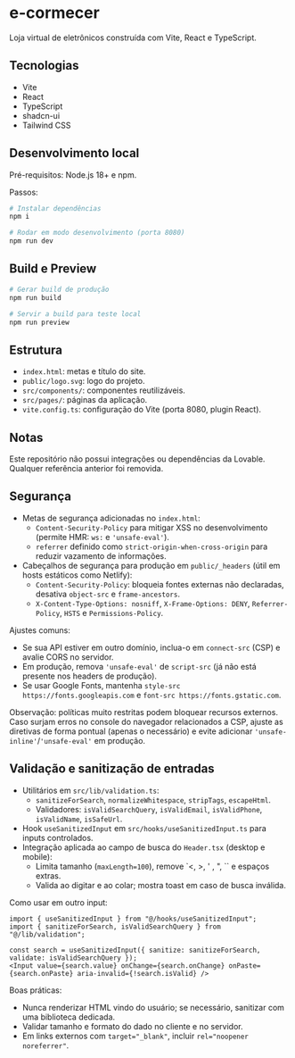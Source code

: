 # e-cormecer

Loja virtual de eletrônicos construída com Vite, React e TypeScript.

## Tecnologias

- Vite
- React
- TypeScript
- shadcn-ui
- Tailwind CSS

## Desenvolvimento local

Pré-requisitos: Node.js 18+ e npm.

Passos:

```sh
# Instalar dependências
npm i

# Rodar em modo desenvolvimento (porta 8080)
npm run dev
```

## Build e Preview

```sh
# Gerar build de produção
npm run build

# Servir a build para teste local
npm run preview
```

## Estrutura

- `index.html`: metas e título do site.
- `public/logo.svg`: logo do projeto.
- `src/components/`: componentes reutilizáveis.
- `src/pages/`: páginas da aplicação.
- `vite.config.ts`: configuração do Vite (porta 8080, plugin React).

## Notas

Este repositório não possui integrações ou dependências da Lovable. Qualquer referência anterior foi removida.

## Segurança

- Metas de segurança adicionadas no `index.html`:
  - `Content-Security-Policy` para mitigar XSS no desenvolvimento (permite HMR: `ws:` e `'unsafe-eval'`).
  - `referrer` definido como `strict-origin-when-cross-origin` para reduzir vazamento de informações.
- Cabeçalhos de segurança para produção em `public/_headers` (útil em hosts estáticos como Netlify):
  - `Content-Security-Policy`: bloqueia fontes externas não declaradas, desativa `object-src` e `frame-ancestors`.
  - `X-Content-Type-Options: nosniff`, `X-Frame-Options: DENY`, `Referrer-Policy`, `HSTS` e `Permissions-Policy`.

Ajustes comuns:
- Se sua API estiver em outro domínio, inclua-o em `connect-src` (CSP) e avalie CORS no servidor.
- Em produção, remova `'unsafe-eval'` de `script-src` (já não está presente nos headers de produção).
- Se usar Google Fonts, mantenha `style-src https://fonts.googleapis.com` e `font-src https://fonts.gstatic.com`.

Observação: políticas muito restritas podem bloquear recursos externos. Caso surjam erros no console do navegador relacionados a CSP, ajuste as diretivas de forma pontual (apenas o necessário) e evite adicionar `'unsafe-inline'`/`'unsafe-eval'` em produção.

## Validação e sanitização de entradas

- Utilitários em `src/lib/validation.ts`:
  - `sanitizeForSearch`, `normalizeWhitespace`, `stripTags`, `escapeHtml`.
  - Validadores: `isValidSearchQuery`, `isValidEmail`, `isValidPhone`, `isValidName`, `isSafeUrl`.
- Hook `useSanitizedInput` em `src/hooks/useSanitizedInput.ts` para inputs controlados.
- Integração aplicada ao campo de busca do `Header.tsx` (desktop e mobile):
  - Limita tamanho (`maxLength=100`), remove `<, >, ' , ", \`` e espaços extras.
  - Valida ao digitar e ao colar; mostra toast em caso de busca inválida.

Como usar em outro input:

```tsx
import { useSanitizedInput } from "@/hooks/useSanitizedInput";
import { sanitizeForSearch, isValidSearchQuery } from "@/lib/validation";

const search = useSanitizedInput({ sanitize: sanitizeForSearch, validate: isValidSearchQuery });
<Input value={search.value} onChange={search.onChange} onPaste={search.onPaste} aria-invalid={!search.isValid} />
```

Boas práticas:
- Nunca renderizar HTML vindo do usuário; se necessário, sanitizar com uma biblioteca dedicada.
- Validar tamanho e formato do dado no cliente e no servidor.
- Em links externos com `target="_blank"`, incluir `rel="noopener noreferrer"`.
